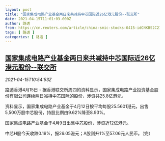```yaml
---
layout: post
title: "国家集成电路产业基金两日来共减持中芯国际近26亿港元股份--联交所"
date: 2021-04-15T11:01:03.000Z
author: 路透
from: https://cn.reuters.com/article/china-smic-stocks-0415-idCNKBS2C21CQ
tags: [ 路透 ]
categories: [ 路透 ]
---
```

<!--1618484463000-->
[国家集成电路产业基金两日来共减持中芯国际近26亿港元股份--联交所](https://cn.reuters.com/article/china-smic-stocks-0415-idCNKBS2C21CQ)
------

<div>
<div><i>2021-04-15T10:54:53Z</i></div><p>路透香港4月15日 - 据香港联交所周四的资料显示，国家集成电路产业投资基金股份有限公司连续两日减持中芯国际的股份，涉资共25.8亿港元。</p><p>资料显示，国家集成电路产业基金于4月12日按平均每股25.5601港元，出售5,500万股中芯股份，持股比例由9.62%降至8.93%。</p><p>国家集成电路产业基金于4月9日出售中芯股份，涉资近12亿港元。</p><p>中芯H股今天收跌0.19%，报26.05港元；A股则升1%至57.06元人民币。（完）</p>
</div>
